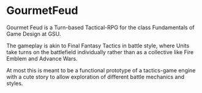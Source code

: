 # GourmetFeud
 
Gourmet Feud is a Turn-based Tactical-RPG for the class Fundamentals of Game Design at GSU.  

The gameplay is akin to Final Fantasy Tactics in battle style, where Units take turns on the battlefield individually rather than as a collective like Fire Emblem and Advance Wars.  

At most this is meant to be a functional prototype of a tactics-game engine with a cute story to allow exploration of different battle mechanics and styles.

